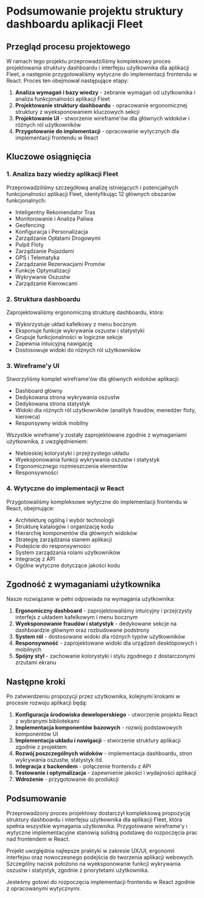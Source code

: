 # Podsumowanie projektu struktury dashboardu aplikacji Fleet

## Przegląd procesu projektowego

W ramach tego projektu przeprowadziliśmy kompleksowy proces projektowania struktury dashboardu i interfejsu użytkownika dla aplikacji Fleet, a następnie przygotowaliśmy wytyczne do implementacji frontendu w React. Proces ten obejmował następujące etapy:

1. **Analiza wymagań i bazy wiedzy** - zebranie wymagań od użytkownika i analiza funkcjonalności aplikacji Fleet
2. **Projektowanie struktury dashboardu** - opracowanie ergonomicznej struktury z wyeksponowaniem kluczowych sekcji
3. **Projektowanie UI** - stworzenie wireframe'ów dla głównych widoków i różnych ról użytkowników
4. **Przygotowanie do implementacji** - opracowanie wytycznych dla implementacji frontendu w React

## Kluczowe osiągnięcia

### 1. Analiza bazy wiedzy aplikacji Fleet

Przeprowadziliśmy szczegółową analizę istniejących i potencjalnych funkcjonalności aplikacji Fleet, identyfikując 12 głównych obszarów funkcjonalnych:

- Inteligentny Rekomendator Tras
- Monitorowanie i Analiza Paliwa
- Geofencing
- Konfiguracja i Personalizacja
- Zarządzanie Opłatami Drogowymi
- Pulpit Floty
- Zarządzanie Pojazdami
- GPS i Telematyka
- Zarządzanie Rezerwacjami Promów
- Funkcje Optymalizacji
- Wykrywanie Oszustw
- Zarządzanie Kierowcami

### 2. Struktura dashboardu

Zaprojektowaliśmy ergonomiczną strukturę dashboardu, która:

- Wykorzystuje układ kafelkowy z menu bocznym
- Eksponuje funkcje wykrywania oszustw i statystyki
- Grupuje funkcjonalności w logiczne sekcje
- Zapewnia intuicyjną nawigację
- Dostosowuje widoki do różnych ról użytkowników

### 3. Wireframe'y UI

Stworzyliśmy komplet wireframe'ów dla głównych widoków aplikacji:

- Dashboard główny
- Dedykowana strona wykrywania oszustw
- Dedykowana strona statystyk
- Widoki dla różnych ról użytkowników (analityk fraudów, menedżer floty, kierowca)
- Responsywny widok mobilny

Wszystkie wireframe'y zostały zaprojektowane zgodnie z wymaganiami użytkownika, z uwzględnieniem:
- Niebieskiej kolorystyki i przejrzystego układu
- Wyeksponowania funkcji wykrywania oszustw i statystyk
- Ergonomicznego rozmieszczenia elementów
- Responsywności

### 4. Wytyczne do implementacji w React

Przygotowaliśmy kompleksowe wytyczne do implementacji frontendu w React, obejmujące:

- Architekturę ogólną i wybór technologii
- Strukturę katalogów i organizację kodu
- Hierarchię komponentów dla głównych widoków
- Strategię zarządzania stanem aplikacji
- Podejście do responsywności
- System zarządzania rolami użytkowników
- Integrację z API
- Ogólne wytyczne dotyczące jakości kodu

## Zgodność z wymaganiami użytkownika

Nasze rozwiązanie w pełni odpowiada na wymagania użytkownika:

1. **Ergonomiczny dashboard** - zaprojektowaliśmy intuicyjny i przejrzysty interfejs z układem kafelkowym i menu bocznym
2. **Wyeksponowanie fraudów i statystyk** - dedykowane sekcje na dashboardzie głównym oraz rozbudowane podstrony
3. **System ról** - dostosowane widoki dla różnych typów użytkowników
4. **Responsywność** - zaprojektowane widoki dla urządzeń desktopowych i mobilnych
5. **Spójny styl** - zachowanie kolorystyki i stylu zgodnego z dostarczonymi zrzutami ekranu

## Następne kroki

Po zatwierdzeniu propozycji przez użytkownika, kolejnymi krokami w procesie rozwoju aplikacji będą:

1. **Konfiguracja środowiska deweloperskiego** - utworzenie projektu React z wybranymi bibliotekami
2. **Implementacja komponentów bazowych** - rozwój podstawowych komponentów UI
3. **Implementacja układu i nawigacji** - stworzenie struktury aplikacji zgodnie z projektem
4. **Rozwój poszczególnych widoków** - implementacja dashboardu, stron wykrywania oszustw, statystyk itd.
5. **Integracja z backendem** - połączenie frontendu z API
6. **Testowanie i optymalizacja** - zapewnienie jakości i wydajności aplikacji
7. **Wdrożenie** - przygotowanie do produkcji

## Podsumowanie

Przeprowadzony proces projektowy dostarczył kompleksową propozycję struktury dashboardu i interfejsu użytkownika dla aplikacji Fleet, która spełnia wszystkie wymagania użytkownika. Przygotowane wireframe'y i wytyczne implementacyjne stanowią solidną podstawę do rozpoczęcia prac nad frontendem w React.

Projekt uwzględnia najlepsze praktyki w zakresie UX/UI, ergonomii interfejsu oraz nowoczesnego podejścia do tworzenia aplikacji webowych. Szczególny nacisk położono na wyeksponowanie funkcji wykrywania oszustw i statystyk, zgodnie z priorytetami użytkownika.

Jesteśmy gotowi do rozpoczęcia implementacji frontendu w React zgodnie z opracowanymi wytycznymi.
